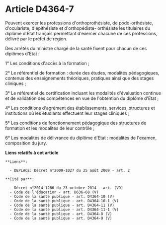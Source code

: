 # Article D4364-7

Peuvent exercer les professions d'orthoprothésiste, de podo-orthésiste, d'oculariste, d'épithésiste et d'orthopédiste-
orthésiste les titulaires du diplôme d'Etat français permettant d'exercer chacune de ces professions, délivré par le préfet
de région.

Des arrêtés du ministre chargé de la santé fixent pour chacun de ces diplômes d'Etat :

1° Les conditions d'accès à la formation ;

2° Le référentiel de formation : durée des études, modalités pédagogiques, contenus des enseignements théoriques, pratiques
ainsi que des stages cliniques ;

3° Le référentiel de certification incluant les modalités d'évaluation continue et de validation des compétences en vue de
l'obtention du diplôme d'Etat ;

4° Les conditions d'agrément des établissements, services, structures et institutions où les étudiants effectuent leur stages
cliniques ;

5° Les conditions de fonctionnement pédagogique des structures de formation et les modalités de leur contrôle ;

6° Les modalités de délivrance du diplôme d'Etat : modalités de l'examen, composition du jury.

**Liens relatifs à cet article**

	**Liens**:

	  - DEPLACE: Décret n°2009-1027 du 25 août 2009 - art. 2

	**Cité par**:

	  - Décret n°2014-1286 du 23 octobre 2014 - art. (VD)
	  - Code de l'éducation - art. D636-68 (V)
	  - Code de la santé publique - art. D4364-10 (V)
	  - Code de la santé publique - art. D4364-10-1 (V)
	  - Code de la santé publique - art. D4364-11 (V)
	  - Code de la santé publique - art. D4364-11-1 (V)
	  - Code de la santé publique - art. D4364-8 (V)
	  - Code de la santé publique - art. D4364-9 (V)
